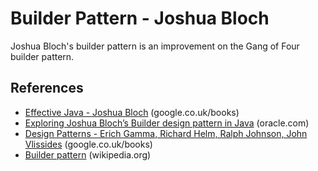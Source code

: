 # Builder Pattern - Joshua Bloch

Joshua Bloch's builder pattern is an improvement on the Gang of Four builder pattern.

## References

* [Effective Java - Joshua Bloch](https://www.google.co.uk/books/edition/Effective_Java/1cVqswEACAAJ) (google.co.uk/books)
* [Exploring Joshua Bloch’s Builder design pattern in Java](https://blogs.oracle.com/javamagazine/post/exploring-joshua-blochs-builder-design-pattern-in-java) (oracle.com)
* [Design Patterns - Erich Gamma, Richard Helm, Ralph Johnson, John Vlissides](https://www.google.co.uk/books/edition/Design_Patterns/6oHuKQe3TjQC) (google.co.uk/books)
* [Builder pattern](https://en.wikipedia.org/wiki/Builder_pattern) (wikipedia.org)
